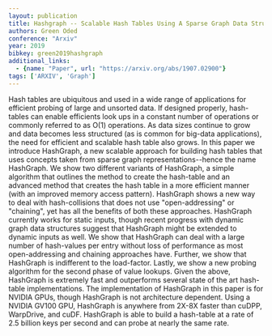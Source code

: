 ```yaml
---
layout: publication
title: Hashgraph -- Scalable Hash Tables Using A Sparse Graph Data Structure
authors: Green Oded
conference: "Arxiv"
year: 2019
bibkey: green2019hashgraph
additional_links:
  - {name: "Paper", url: "https://arxiv.org/abs/1907.02900"}
tags: ['ARXIV', 'Graph']
---
```

Hash tables are ubiquitous and used in a wide range of applications for
efficient probing of large and unsorted data. If designed properly, hash-tables
can enable efficients look ups in a constant number of operations or commonly
referred to as O(1) operations. As data sizes continue to grow and data becomes
less structured (as is common for big-data applications), the need for
efficient and scalable hash table also grows. In this paper we introduce
HashGraph, a new scalable approach for building hash tables that uses concepts
taken from sparse graph representations--hence the name HashGraph. We show two
different variants of HashGraph, a simple algorithm that outlines the method to
create the hash-table and an advanced method that creates the hash table in a
more efficient manner (with an improved memory access pattern). HashGraph shows
a new way to deal with hash-collisions that does not use "open-addressing" or
"chaining", yet has all the benefits of both these approaches. HashGraph
currently works for static inputs, though recent progress with dynamic graph
data structures suggest that HashGraph might be extended to dynamic inputs as
well. We show that HashGraph can deal with a large number of hash-values per
entry without loss of performance as most open-addressing and chaining
approaches have. Further, we show that HashGraph is indifferent to the
load-factor. Lastly, we show a new probing algorithm for the second phase of
value lookups. Given the above, HashGraph is extremely fast and outperforms
several state of the art hash-table implementations. The implementation of
HashGraph in this paper is for NVIDIA GPUs, though HashGraph is not
architecture dependent. Using a NVIDIA GV100 GPU, HashGraph is anywhere from
2X-8X faster than cuDPP, WarpDrive, and cuDF. HashGraph is able to build a
hash-table at a rate of 2.5 billion keys per second and can probe at nearly the
same rate.
